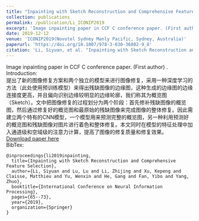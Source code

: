 ```yaml
---
title: "Inpainting with Sketch Reconstruction and Comprehensive Feature Selection"
collection: publications
permalink: /publication/Li_ICONIP2019
excerpt: 'Image inpainting paper in CCF C conference paper. (First author) .'
date: 2019-12-12
venue: 'ICONIP2019(Novotel Sydney Manly Pacific, Sydney, Australia)'
paperurl: 'https://doi.org/10.1007/978-3-030-36802-9_8'
citation: 'Li, Siyuan, et al. "Inpainting with Sketch Reconstruction and Comprehensive Feature Selection." International Conference on Neural Information Processing. Springer, Cham, 2019.'
---
```

Image inpainting paper in CCF C conference paper. (First author) .
Introduction:  
 提出了新的图像修复方案和两个独立的模型来进行图像修复，采用一种深度学习的方法（此处使用预训练模型）来得出残缺图像的边缘图，这种生成的边缘图的边缘连接度更高，并且偏向识别边缘较明显的边缘轮廓，我们称其为概览图（Sketch）。文中把图像修复的过程划分为两个阶段：首先修补残缺图像的概览图，然后通过修复好的概览图和最原始的残缺图像来完成图像的整体修复。因此需建立两个特有的CNN模型，一个模型用来预测完整的概览图，另一种利用预测好的概览图和残缺图像对图片进行着色和整体修复。本文同时在模型的特征处理中加入通道级和空域级的注意力计算，提高了图像的修复质量和修复效果。  
[Download paper here](http://GuardSkill.github.io/files/Li_ICONIP2019.pdf)  
BibTex:  
```
@inproceedings{li2019inpainting,
  title={Inpainting with Sketch Reconstruction and Comprehensive Feature Selection},
  author={Li, Siyuan and Lu, Lu and Li, Zhijing and Xu, Kepeng and Claisse, Matthieu and Yu, Wenxin and He, Gang and Fan, Yibo and Yang, Zhuo},
  booktitle={International Conference on Neural Information Processing},
  pages={65--73},
  year={2019},
  organization={Springer}
}
```